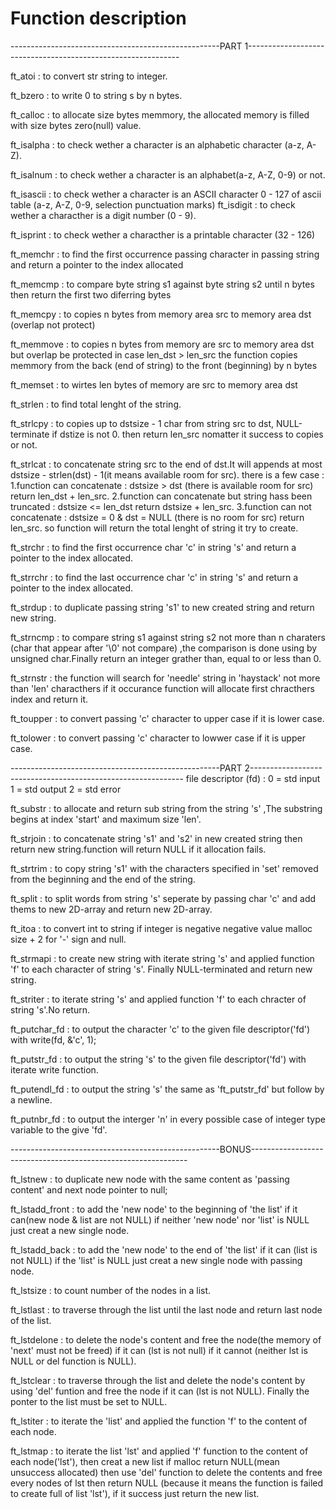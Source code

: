 # Function description
----------------------------------------------------PART 1-------------------------------------------------------------

ft_atoi		: 	to convert str string to integer.

ft_bzero	:	to write 0 to string s by n bytes.

ft_calloc	:	to allocate size bytes memmory, the allocated memory is filled with size bytes zero(null) value.

ft_isalpha	:	to check wether a character is an alphabetic character (a-z, A-Z).

ft_isalnum	:	to check wether a character is an alphabet(a-z, A-Z, 0-9) or not.

ft_isascii	:	to check wether a character is an ASCII character 0 - 127 of ascii table
				(a-z, A-Z, 0-9, selection punctuation marks)
ft_isdigit	:	to check wether a characther is a digit number (0 - 9).

ft_isprint	:	to check wether a characther is a printable character (32 - 126)


ft_memchr	:	to find the first occurrence passing character in passing string and return a pointer to
				the index allocated

ft_memcmp	:	to	compare byte string s1 against byte string s2 until n bytes then return the first two diferring bytes

ft_memcpy	:	to copies n bytes from memory area src to memory area dst (overlap not protect)

ft_memmove	:	to copies n bytes from memory are src to memory area dst but overlap be protected in case
			len_dst > len_src the function copies memmory from the back (end of string) to the front (beginning) by n bytes

ft_memset	:	to wirtes len bytes of memory are src to memory area dst

ft_strlen	:	to find total lenght of the string.

ft_strlcpy	:	to copies up to dstsize - 1 char from string src to dst, NULL-terminate if dstize is not 0. then return
			len_src nomatter it success to copies or not.

ft_strlcat	:	to concatenate string src to the end of dst.It will appends at most dstsize - strlen(dst) - 1(it means
			available room for src). there is a few case :
			1.function can concatenate : dstsize > dst (there is available room for src)
				return len_dst + len_src.
			2.function can concatenate but string hass been truncated  : dstsize <= len_dst
				return dstsize + len_src.
			3.function can not concatenate : dstsize = 0 & dst = NULL (there is no room for src)
				return len_src.
			so function will return the total lenght of string it try to create.

ft_strchr	:	to find the first occurrence char 'c' in string 's' and return a pointer to the index allocated.

ft_strrchr	:	to find the last occurrence char 'c' in string 's' and return a pointer to the index allocated.



ft_strdup	:	to duplicate passing string 's1' to new created string and return new string.

ft_strncmp	:	to compare string s1 against string s2 not more than n charaters (char that appear after '\0' not compare)
			,the comparison is done using by unsigned char.Finally return an integer grather than, equal to or less than 0.

ft_strnstr	:	the function will search for 'needle' string in 'haystack' not more than 'len' characthers if it occurance
			function will allocate first chracthers index and return it.

ft_toupper	:	to convert passing 'c' character to upper case if it is lower case.

ft_tolower	:	to convert passing 'c' character to lowwer case if it is upper case.

----------------------------------------------------PART 2-------------------------------------------------------------
file descriptor (fd) :	0 = std input
						1 = std output
						2 = std error

ft_substr		: to allocate and return sub string from the string 's' ,The substring begins at index 'start' and maximum
				size 'len'.

ft_strjoin		: to concatenate string 's1' and 's2' in new created string then return new string.function will return
				NULL if it allocation fails.

ft_strtrim		: to copy string 's1' with the characters specified in 'set' removed from the beginning and the end of
				the string.

ft_split		: to split words from string 's' seperate by passing char 'c' and add thems to new 2D-array and return
				new 2D-array.

ft_itoa			: to convert int to string if integer is negative negative value malloc size + 2 for '-' sign and null.

ft_strmapi		: to create new string with iterate string 's' and applied function 'f' to each character of string 's'.
				Finally NULL-terminated and return new string.

ft_striter		: to iterate string 's' and applied function 'f' to  each chracter of string 's'.No return.

ft_putchar_fd	: to output the character 'c' to the given file descriptor('fd') with write(fd, &'c', 1);

ft_putstr_fd	: to output the string 's' to the given file descriptor('fd') with iterate write function.

ft_putendl_fd	: to output the string 's' the same as 'ft_putstr_fd' but follow by a newline.

ft_putnbr_fd	: to output the interger 'n' in every possible case of integer type variable to the give 'fd'.

----------------------------------------------------BONUS--------------------------------------------------------------

ft_lstnew		:	to duplicate new node with the same content as 'passing content' and next node pointer to null;

ft_lstadd_front :	to add the 'new node' to the beginning of 'the list' if it can(new node & list are not NULL)
				if neither 'new node' nor 'list' is NULL just creat a new single node.

ft_lstadd_back	:	to add the 'new node' to the end of 'the list' if it can (list is not NULL) if the 'list' is NULL
				just creat a new single node with passing node.

ft_lstsize		:	to count number of the nodes in a list.

ft_lstlast		:	to traverse through the list until the last node and return last node of the list.

ft_lstdelone	:	to	delete the node's content and free the node(the memory of 'next' must not be freed) if it can
				(lst is not null) if it cannot (neither lst is NULL or del function is NULL).

ft_lstclear		:	to traverse through the list and delete the node's content by using 'del' funtion and free the node
				if it can (lst is not NULL). Finally the ponter to the list must be set to NULL.

ft_lstiter		:	to iterate the 'list' and applied the function 'f' to the content of each node.


ft_lstmap		:	to iterate the list 'lst' and applied 'f' function to the content of each node('lst'), then creat
				a new list if  malloc return NULL(mean unsuccess allocated) then use 'del' function to delete the contents
				and free every nodes of lst then return NULL (because it means the function is failed to create full of
				list 'lst'), if it success just return the new list.
